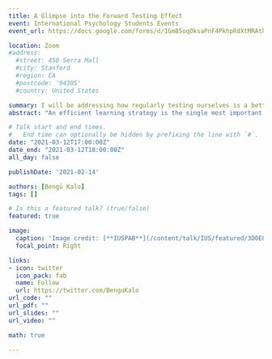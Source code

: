 ```yaml
---
title: A Glimpse into the Forward Testing Effect
event: International Psychology Students Events
event_url: https://docs.google.com/forms/d/1Gm85oqOksaPnF4PkhpRdXtMRAth2OMbAXUyG8v3k4Sc/viewform?edit_requested=true

location: Zoom
#address:
  #street: 450 Serra Mall
  #city: Stanford
  #region: CA
  #postcode: '94305'
  #country: United States

summary: I will be addressing how regularly testing ourselves is a better learning strategy than others, such as reading the material over and over again.
abstract: "An efficient learning strategy is the single most important possession in our academic life. But how do we decide which strategy is better to use? Not surprisingly, there is a growing body of research on this question."

# Talk start and end times.
#   End time can optionally be hidden by prefixing the line with `#`.
date: "2021-03-12T17:00:00Z"
date_end: "2021-03-12T18:00:00Z"
all_day: false

publishDate: '2021-02-14'

authors: [Bengü Kalo]
tags: []

# Is this a featured talk? (true/false)
featured: true

image:
  caption: 'Image credit: [**IUSPAB**](/content/talk/IUS/featured/3D0E814A-8D74-44BA-A660-3B6301654E73.jpeg)'
  focal_point: Right

links:
- icon: twitter
  icon_pack: fab
  name: Follow
  url: https://twitter.com/BenguKalo
url_code: ""
url_pdf: ""
url_slides: ""
url_video: ""

math: true

---
```

